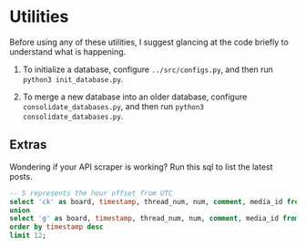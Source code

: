 # Utilities

Before using any of these utilities, I suggest glancing at the code briefly to understand what is happening.

1. To initialize a database, configure `../src/configs.py`, and then run `python3 init_database.py`.

2. To merge a new database into an older database, configure `consolidate_databases.py`, and then run `python3 consolidate_databases.py`.


## Extras

Wondering if your API scraper is working? Run this sql to list the latest posts.

```sql
-- 5 represents the hour offset from UTC
select 'ck' as board, timestamp, thread_num, num, comment, media_id from ck where timestamp > UNIX_TIMESTAMP() - 50*60*5
union
select 'g' as board, timestamp, thread_num, num, comment, media_id from g where timestamp > UNIX_TIMESTAMP() - 50*60*5
order by timestamp desc
limit 12;
```